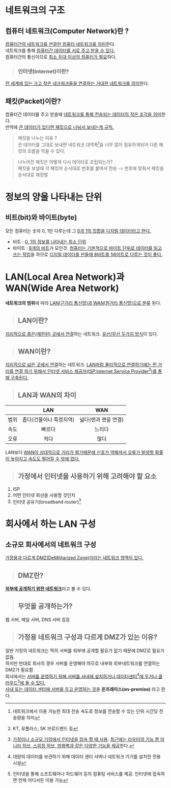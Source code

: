 # 네트워크의 구조
## 컴퓨터 네트워크(Computer Network)란 ?
<ins>컴퓨터간의 네트워크를 연결한 컴퓨터 네트워크를 의미</ins>한다.<br/>
네트워크를 통해 <ins>컴퓨터간 데이터를 서로 주고 받을 수 있다.</ins><br/>
컴퓨터간의 통신이므로 <ins>최소 두대 이상의 컴퓨터가 필요</ins>하다.<br/>

> ### 인터넷(Internet)이란?
<ins>전 세계에 있는 크고 작은 네크워크들을 연결하는 거대한 네트워크를 의미</ins>한다.<br/>

## 패킷(Packet)이란?
컴퓨터간 데이터를 주고 받을때 <ins>네트워크를 통해 전송되는 데이터의 작은 조각을 의미</ins>한다.<br/>
만약에 <ins>큰 데이터가 있다면 패킷으로 나눠서 보내는게 규칙.</ins><br/>
> 패킷을 나누는 이유 ?<br/>
큰 데이터를 그대로 보내면 네트워크 대역폭[^1]을 너무 많이 점유하게되어 다른 패킷의 흐름을 막을 수 있다.<br/>

> 나누어진 패킷은 어떻게 다시 데이터로 조립되는가?<br/>
패킷을 보낼때 각 패킷의 순서대로 번호를 붙여서 전송 -> 번호에 맞춰서 패킷을 순서대로 재정렬<br/>

[^1]: 네트워크에서 이용 가능한 최대 전송 속도로 정보를 전송할 수 있는 단위 시간당 전송량을 의미

# 정보의 양을 나타내는 단위
## 비트(bit)와 바이트(byte)
모든 컴퓨터는 숫자 0, 1만 다루는데 그 <ins>0과 1의 집합을 디지털 데이터라고 한다.</ins><br/>
- 비트 : <ins>0, 1의 정보를 나타내는 최소 단위</ins>
- 바이트 : <ins>8개의 비트</ins>가 모인것. <ins>컴퓨터는 기본적으로 바이트 단위로 데이터를 읽고 쓰는 작업</ins>을 하므로 <ins>디지털 데이터를 만들때 8비트를 1바이트로 다루는 것이 좋다.</ins>

# LAN(Local Area Network)과 WAN(Wide Area Network)
**네트워크의 범위**에 따라 <ins>LAN(근거리 통신망)과 WAN(원거리 통신망)으로 분류</ins> 된다.

> ## LAN이란?
<ins>지리적으로 좁은(제한된) 곳에서 연결</ins>하는 네트워크. <ins>유선/무선 두가지 방식</ins>이 있다.

> ## WAN이란?
<ins>지리적으로 넓은 곳에서 연결</ins>하는 네트워크. <ins>LAN처럼 물리적으로 연결하기에는 먼 거리를 연결 하기 위해서 인터넷 서비스 제공자(ISP:Internet Service Provider[^2])를 통해 구축된다.</ins>
[^2]: KT, 유플러스, SK 브로드밴드 등
> ## LAN과 WAN의 차이
||LAN|WAN|
|:--:|:--:|:--:|
|범위|좁다(건물이나 특정지역)|넓다(랜과 랜을 연결)|
|속도|빠르다|느리다|
|오류|적다|많다|

LAN보다 <ins>WAN이 상대적으로 거리가 멀기때문에 신호가 약해져서 오류가 발생할 확률이 높아지고 속도도 떨어질 수 밖에 없다.</ins>

> ## 가정에서 인터넷을 사용하기 위해 고려해야 할 요소
1. ISP
2. 어떤 인터넷 회선을 사용할 것인지
3. 인터넷 공유기(broadband router)[^3]

[^3]: <ins>가정이나 소규모 기업에서 인터넷을 접속 할 때 사용</ins>. <ins>최근에는 라우터의 기능 뿐 아니라 허브, 스위칭 허브, 방화벽과 같은 다양한 기능을 제공</ins>한다.

# 회사에서 하는 LAN 구성
## 소규모 회사에서의 네트워크 구성
<ins>가정용과 다르게 DMZ(DeMilitarized Zone)이라는 네트워크 영역이 있다.</ins><br/>
> ## DMZ란?
<ins>**외부에 공개하기 위한 네트워크**</ins>라고 볼 수 있다.<br/>

> ## 무엇을 공개하는가?
웹 서버, 메일 서버, DNS 서버 등등

> ## 가정용 네트워크 구성과 다르게 DMZ가 있는 이유?
일반 가정의 네트워크는 딱히 서버를 외부에 공개할 필요가 없기 때문에 DMZ로 필요가 없음.<br/>
하지만 반대로 회사의 경우 서버를 운영해야 하므로 내부와 외부네트워크를 연결하는 DMZ가 필요함<br/>
회사에서는 <ins>서버를 운영하기 위해 서버를 사내에 설치하거나 데이터센터[^4]에 두거나 클라우드[^5]에 둘 수 있다.</ins><br/>
<ins>사내 또는 데이터 센터에 서버를 두고 운영하는 것</ins>을 **온프레미스(on-premise)** 라고 한다.
[^4]: 대량의 데이터를 보관하기 위해 데이터 센터 서버나 네트워크 기기를 설치한 전용 시설
[^5]: 인터넷을 통해 소프트웨어나 하드웨어 등의 컴퓨팅 서비스를 제공. 인터넷에 접속하면 언제 어디서든 이용 가능
